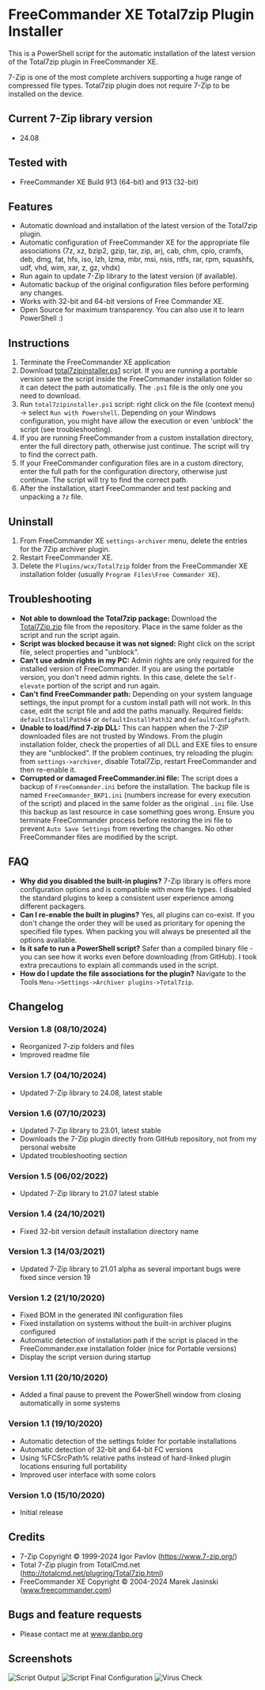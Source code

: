 # FreeCommander XE Total7zip Plugin Installer

This is a PowerShell script for the automatic installation of the latest version of the Total7zip plugin in FreeCommander XE.

7-Zip is one of the most complete archivers supporting a huge range of compressed file types. Total7zip plugin does not require 7-Zip to be installed on the device.

## Current 7-Zip library version
* 24.08

## Tested with
* FreeCommander XE Build 913 (64-bit) and 913 (32-bit)

## Features
* Automatic download and installation of the latest version of the Total7zip plugin. 
* Automatic configuration of FreeCommander XE for the appropriate file associations (7z, xz, bzip2, gzip, tar, zip, arj, cab, chm, cpio, cramfs, deb, dmg, fat, hfs, iso, lzh, lzma, mbr, msi, nsis, ntfs, rar, rpm, squashfs, udf, vhd, wim, xar, z, gz, vhdx)
* Run again to update 7-Zip library to the latest version (if available). 
* Automatic backup of the original configuration files before performing any changes. 
* Works with 32-bit and 64-bit versions of Free Commander XE. 
* Open Source for maximum transparency. You can also use it to learn PowerShell :)

## Instructions
1. Terminate the FreeCommander XE application
2. Download [total7zipinstaller.ps1](https://danpeig.github.io/freecommander_total7zip_installer/total7zipinstaller.ps1) script. If you are running a portable version save the script inside the FreeCommander installation folder so it can detect the path automatically. The `.ps1` file is the only one you need to download.
3. Run `total7zipinstaller.ps1` script: right click on the file (context menu) ->  select `Run with Powershell`. Depending on your Windows configuration, you might have allow the execution or even 'unblock' the script (see troubleshooting).
3. If you are running FreeCommander from a custom installation directory, enter the full directory path, otherwise just continue. The script will try to find the correct path.
4. If your FreeCommander configuration files are in a custom directory, enter the full path for the configuration directory, otherwise just continue. The script will try to find the correct path.
5. After the installation, start FreeCommander and test packing and unpacking a `7z` file.

## Uninstall
1. From FreeCommander XE `settings-archiver` menu, delete the entries for the 7Zip archiver plugin.
2. Restart FreeCommander XE.
3. Delete the `Plugins/wcx/Total7zip` folder from the FreeCommander XE installation folder (usually `Program Files\Free Commander XE`).

## Troubleshooting
* **Not able to download the Total7zip package:** Download the [Total7Zip.zip](https://danpeig.github.io/freecommander_total7zip_installer/Total7Zip.zip) file from the repository. Place in the same folder as the script and run the script again.
* **Script was blocked because it was not signed:** Right click on the script file, select properties and "unblock".
* **Can't use admin rights in my PC:** Admin rights are only required for the installed version of FreeCommander. If you are using the portable version, you don't need admin rights. In this case, delete the `Self-elevate` portion of the script and run again.
* **Can't find FreeCommander path:** Depending on your system language settings, the input prompt for a custom install path will not work. In this case, edit the script file and add the paths manually. Required fields:  `defaultInstallPath64` or `defaultInstallPath32` and `defaultConfigPath`.
* **Unable to load/find 7-zip DLL:** This can happen when the 7-ZIP downloaded files are not trusted by Windows. From the plugin installation folder, check the properties of all DLL and EXE files to ensure they are "unblocked". If the problem continues, try reloading the plugin: from `settings->archiver`, disable Total7Zip, restart FreeCommander and then re-enable it.
* **Corrupted or damaged FreeCommander.ini file:** The script does a backup of `FreeCommander.ini` before the installation. The backup file is named `FreeCommander_BKP1.ini` (numbers increase for every execution of the script) and placed in the same folder as the original `.ini` file. Use this backup as last resource in case something goes wrong. Ensure you terminate FreeCommander process before restoring the ini file to prevent `Auto Save Settings` from reverting the changes. No other FreeCommander files are modified by the script.

## FAQ
* **Why did you disabled the built-in plugins?** 7-Zip library is offers more configuration options and is compatible with more file types. I disabled the standard plugins to keep a consistent user experience among different packagers.
* **Can I re-enable the built in plugins?** Yes, all plugins can co-exist. If you don't change the order they will be used as prioritary for opening the specified file types. When packing you will always be presented all the options available.
* **Is it safe to run a PowerShell script?** Safer than a compiled binary file - you can see how it works even before downloading (from GitHub). I took extra precautions to explain all commands used in the script.
* **How do I update the file associations for the plugin?** Navigate to the Tools `Menu->Settings->Archiver plugins->Total7zip`.

## Changelog

### Version 1.8 (08/10/2024)
* Reorganized 7-zip folders and files
* Improved readme file

### Version 1.7 (04/10/2024)
* Updated 7-Zip library to 24.08, latest stable

### Version 1.6 (07/10/2023)
* Updated 7-Zip library to 23.01, latest stable
* Downloads the 7-Zip plugin directly from GitHub repository, not from my personal website
* Updated troubleshooting section

### Version 1.5 (06/02/2022)
* Updated 7-Zip library to 21.07 latest stable

### Version 1.4 (24/10/2021)
* Fixed 32-bit version default installation directory name

### Version 1.3 (14/03/2021)
* Updated 7-Zip library to 21.01 alpha as several important bugs were fixed since version 19

### Version 1.2 (21/10/2020)
* Fixed BOM in the generated INI configuration files
* Fixed installation on systems without the built-in archiver plugins configured
* Automatic detection of installation path if the script is placed in the FreeCommander.exe installation folder (nice for Portable versions)
* Display the script version during startup

### Version 1.11 (20/10/2020)
* Added a final pause to prevent the PowerShell window from closing automatically in some systems

### Version 1.1 (19/10/2020)
* Automatic detection of the settings folder for portable installations
* Automatic detection of 32-bit and 64-bit FC versions
* Using %FCSrcPath% relative paths instead of hard-linked plugin locations ensuring full portability
* Improved user interface with some colors

### Version 1.0 (15/10/2020)
* Initial release

## Credits
* 7-Zip Copyright © 1999-2024 Igor Pavlov (https://www.7-zip.org/)
* Total 7-Zip plugin from TotalCmd.net (http://totalcmd.net/plugring/Total7zip.html)
* FreeCommander XE Copyright © 2004-2024 Marek Jasinski (www.freecommander.com)

## Bugs and feature requests
* Please contact me at www.danbp.org

## Screenshots
![Script Output](Screenshot_v1.1.png)
![Script Final Configuration](Screenshot_v1.1_2.PNG)
![Virus Check](2020-10-16%20VirusTotal.png)
